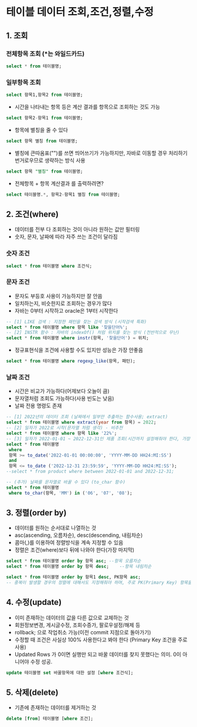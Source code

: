 # 테이블 데이터 조회,조건,정렬,수정

## 1. 조회
### 전체항목 조회 (*는 와일드카드)
```sql
select * from 테이블명;
```
### 일부항목 조회
```sql
select 항목1,항목2 from 테이블명;
```

- 시간을 나타내는 항목 등은 계산 결과를 항목으로 조회하는 것도 가능
```sql
select 항목2-항목1 from 테이블명;
```

- 항목에 별칭을 줄 수 있다
```sql
select 항목 별칭 from 테이블명;
```
- 별칭에 큰따옴표("")를 쓰면 띄어쓰기가 가능하지만, 자바로 이동할 경우 처리하기 번거로우므로 생략하는 방식 사용
```sql
select 항목 "별칭" from 테이블명;
```

- 전체항목 + 항목 계산결과 를 출력하려면?
```sql
select 테이블명.*, 항목2-항목1 별칭 from 테이블명;
```


## 2. 조건(where)
- 데이터를 전부 다 조회하는 것이 아니라 원하는 값만 필터링
- 숫자, 문자, 날짜에 따라 자주 쓰는 조건이 달라짐

### 숫자 조건
```sql
select * from 테이블명 where 조건식;
```

### 문자 조건
- 문자도 부등호 사용이 가능하지만 잘 안씀
- 일치하는지, 비슷한지로 조회하는 경우가 많다
- 자바는 0부터 시작하고 oracle은 1부터 시작한다
```sql
-- [1] LIKE 검색 : 지정한 패턴을 찾는 검색 방식 (시작검색 특화)
select * from 테이블명 where 항목 like '찾을단어%';
-- [2] INSTR 함수 : 자바의 indexOf() 처럼 위치를 찾는 방식 (전반적으로 무난)
select * from 테이블명 where instr(항목, '찾을단어') = 위치;
```
- 정규표현식을 조건에 사용할 수도 있지만 성능은 가장 안좋음
```sql
select * from 테이블명 where regexp_like(항목, 패턴);
```

### 날짜 조건
- 시간은 비교가 가능하다(어제보다 오늘이 큼)
- 문자열처럼 조회도 가능하다(사용 빈도는 낮음)
- 날짜 전용 명령도 존재
```sql
-- [1] 2022년의 데이터 조회 (날짜에서 일부만 추출하는 함수사용; extract)
select * from 테이블명 where extract(year from 항목) = 2022;
-- [2] 일자가 2022로 시작(문자열 처럼 생각) - 비추천
select * from 테이블명 where 항목 like '22%';
-- [3] 일자가 2022-01-01 ~ 2022-12-31인 제품 조회(시간까지 설정해줘야 한다, 가장 디테일한 시간조회 가능)
select * from 테이블명 
 where
 항목 >= to_date('2022-01-01 00:00:00', 'YYYY-MM-DD HH24:MI:SS')
 and
 항목 <= to_date ('2022-12-31 23:59:59', 'YYYY-MM-DD HH24:MI:SS');
--select * from product where between 2022-01-01 and 2022-12-31;

-- (추가) 날짜를 문자열로 바꿀 수 있다 (to_char 함수)
select * from 테이블명 
 where to_char(항목, 'MM') in ('06', '07', '08');
```

## 3. 정렬(order by)
- 데이터를 원하는 순서대로 나열하는 것
- asc(ascending, 오름차순), desc(descending, 내림차순)
- 콤마(,)를 이용하여 정렬방식을 계속 지정할 수 있음
- 정렬은 조건(where)보다 뒤에 나와야 한다(가장 마지막)

```sql
select * from 테이블명 order by 항목 asc;	--항목 오름차순
select * from 테이블명 order by 항목 desc;	--항목 내림차순

select * from 테이블명 order by 항목1 desc, PK항목 asc;
-- 중복이 발생할 경우의 정렬에 대해서도 지정해줘야 하며, 주로 PK(Primary Key) 항목을 이용한다
```


## 4. 수정(update)
- 이미 존재하는 데이터의 값을 다른 값으로 교체하는 것
- 회원정보변경, 게시글수정, 조회수증가, 팔로우설정/해제 등
- rollback; 으로 작업취소 가능(이전 commit 지점으로 돌아가기)
- 수정할 때 조건은 사실상 100% 사용한다고 봐야 한다 (Primary Key 조건을 주로 사용)
- Updated Rows 가 0이면 실행만 되고 바꿀 데이터를 찾지 못했다는 의미. 0이 아니어야 수정 성공.

```sql
update 테이블명 set 바꿀항목에 대한 설정 [where 조건식];
```

## 5. 삭제(delete)
- 기존에 존재하는 데이터를 제거하는 것
```sql
delete [from] 테이블명 [where 조건];
```





